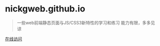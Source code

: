 # nickgweb.github.io

> 一些web前端静态页面与JS/CSS3新特性的学习和练习
> 能力有限，多多见谅

[在线访问](https://nickgweb.github.io)
